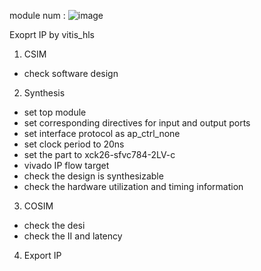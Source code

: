 module num : 
![image](https://user-images.githubusercontent.com/102524142/189187327-e17fa058-0e81-4b2c-9204-d0b3b748dec5.png)


Exoprt IP by vitis_hls
1. CSIM
- check software design
2. Synthesis
- set top module
- set corresponding directives for input and output ports
- set interface protocol as ap_ctrl_none
- set clock period to 20ns
- set the part to xck26-sfvc784-2LV-c
- vivado IP flow target
- check the design is synthesizable
- check the hardware utilization and timing information
3. COSIM
- check the desi
- check the II and latency
4. Export IP
